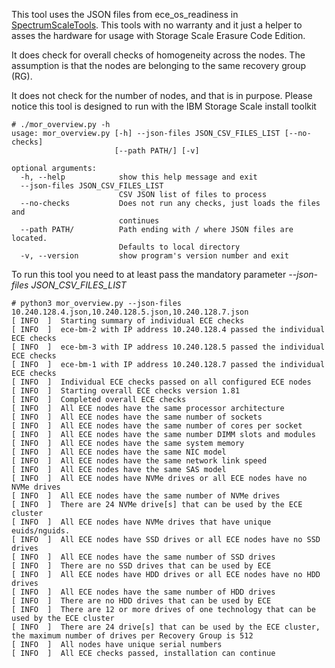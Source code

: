This tool uses the JSON files from ece_os_readiness in [SpectrumScaleTools](https://github.com/IBM/SpectrumScaleTools). This tools with no warranty and it just a helper to asses the hardware for usage with Storage Scale Erasure Code Edition.

It does check for overall checks of homogeneity across the nodes. The assumption is that the nodes are belonging to the same recovery group (RG).

It does not check for the number of nodes, and that is in purpose. Please notice this tool is designed to run with the IBM Storage Scale install toolkit

```
# ./mor_overview.py -h
usage: mor_overview.py [-h] --json-files JSON_CSV_FILES_LIST [--no-checks]
                       [--path PATH/] [-v]

optional arguments:
  -h, --help            show this help message and exit
  --json-files JSON_CSV_FILES_LIST
                        CSV JSON list of files to process
  --no-checks           Does not run any checks, just loads the files and
                        continues
  --path PATH/          Path ending with / where JSON files are located.
                        Defaults to local directory
  -v, --version         show program's version number and exit
  ```

  To run this tool you need to at least pass the mandatory parameter *--json-files JSON_CSV_FILES_LIST*

```
# python3 mor_overview.py --json-files 10.240.128.4.json,10.240.128.5.json,10.240.128.7.json
[ INFO  ]  Starting summary of individual ECE checks
[ INFO  ]  ece-bm-2 with IP address 10.240.128.4 passed the individual ECE checks
[ INFO  ]  ece-bm-3 with IP address 10.240.128.5 passed the individual ECE checks
[ INFO  ]  ece-bm-1 with IP address 10.240.128.7 passed the individual ECE checks
[ INFO  ]  Individual ECE checks passed on all configured ECE nodes
[ INFO  ]  Starting overall ECE checks version 1.81
[ INFO  ]  Completed overall ECE checks
[ INFO  ]  All ECE nodes have the same processor architecture
[ INFO  ]  All ECE nodes have the same number of sockets
[ INFO  ]  All ECE nodes have the same number of cores per socket
[ INFO  ]  All ECE nodes have the same number DIMM slots and modules
[ INFO  ]  All ECE nodes have the same system memory
[ INFO  ]  All ECE nodes have the same NIC model
[ INFO  ]  All ECE nodes have the same network link speed
[ INFO  ]  All ECE nodes have the same SAS model
[ INFO  ]  All ECE nodes have NVMe drives or all ECE nodes have no NVMe drives
[ INFO  ]  All ECE nodes have the same number of NVMe drives
[ INFO  ]  There are 24 NVMe drive[s] that can be used by the ECE cluster
[ INFO  ]  All ECE nodes have NVMe drives that have unique euids/nguids.
[ INFO  ]  All ECE nodes have SSD drives or all ECE nodes have no SSD drives
[ INFO  ]  All ECE nodes have the same number of SSD drives
[ INFO  ]  There are no SSD drives that can be used by ECE
[ INFO  ]  All ECE nodes have HDD drives or all ECE nodes have no HDD drives
[ INFO  ]  All ECE nodes have the same number of HDD drives
[ INFO  ]  There are no HDD drives that can be used by ECE
[ INFO  ]  There are 12 or more drives of one technology that can be used by the ECE cluster
[ INFO  ]  There are 24 drive[s] that can be used by the ECE cluster, the maximum number of drives per Recovery Group is 512
[ INFO  ]  All nodes have unique serial numbers
[ INFO  ]  All ECE checks passed, installation can continue
```
